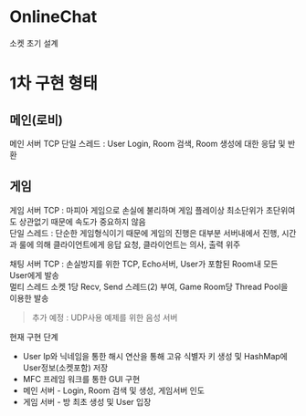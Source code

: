 # OnlineChat
소켓 초기 설계

# 1차 구현 형태

## 메인(로비)
메인 서버 TCP
단일 스레드 : User Login, Room 검색, Room 생성에 대한 응답 및 반환

## 게임
게임 서버 TCP : 마피아 게임으로 손실에 불리하며 게임 플레이상 최소단위가 초단위여도 상관없기 때문에 속도가 중요하지 않음   
단일 스레드 : 단순한 게임형식이기 때문에 게임의 진행은 대부분 서버내에서 진행, 시간과 룰에 의해 클라이언트에게 응답 요청, 클라이언트는 의사, 출력 위주   

채팅 서버 TCP : 손실방지를 위한 TCP, Echo서버, User가 포함된 Room내 모든 User에게 발송   
멀티 스레드 소켓 1당 Recv, Send 스레드(2) 부여, Game Room당 Thread Pool을 이용한 발송   

>추가 예정 : UDP사용 예제를 위한 음성 서버

현재 구현 단계
- User Ip와 닉네임을 통한 해시 연산을 통해 고유 식별자 키 생성 및 HashMap에 User정보(소켓포함) 저장
- MFC 프레임 워크를 통한 GUI 구현
- 메인 서버 - Login, Room 검색 및 생성, 게임서버 인도
- 게임 서버 - 방 최초 생성 및 User 입장
